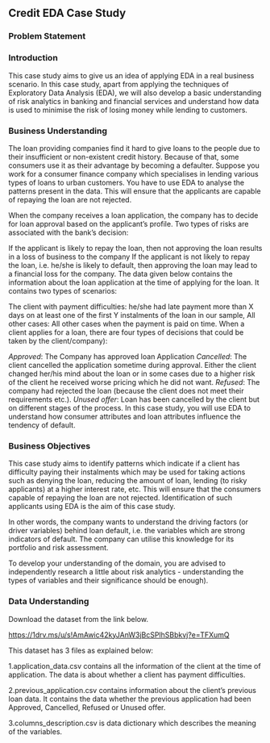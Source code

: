 ## Credit EDA Case Study
### Problem Statement
### Introduction
This case study aims to give us an idea of applying EDA in a real business scenario. In this case study, apart from applying the techniques of Exploratory Data Analysis (EDA), we will also develop a basic understanding of risk analytics in banking and financial services and understand how data is used to minimise the risk of losing money while lending to customers.

### Business Understanding
The loan providing companies find it hard to give loans to the people due to their insufficient or non-existent credit history. Because of that, some consumers use it as their advantage by becoming a defaulter. Suppose you work for a consumer finance company which specialises in lending various types of loans to urban customers. You have to use EDA to analyse the patterns present in the data. This will ensure that the applicants are capable of repaying the loan are not rejected.

When the company receives a loan application, the company has to decide for loan approval based on the applicant’s profile. Two types of risks are associated with the bank’s decision:

If the applicant is likely to repay the loan, then not approving the loan results in a loss of business to the company
If the applicant is not likely to repay the loan, i.e. he/she is likely to default, then approving the loan may lead to a financial loss for the company.
The data given below contains the information about the loan application at the time of applying for the loan. It contains two types of scenarios:

The client with payment difficulties: he/she had late payment more than X days on at least one of the first Y instalments of the loan in our sample,
All other cases: All other cases when the payment is paid on time.
When a client applies for a loan, there are four types of decisions that could be taken by the client/company):

*Approved*: The Company has approved loan Application
*Cancelled*: The client cancelled the application sometime during approval. Either the client changed her/his mind about the loan or in some cases due to a higher risk of the client he received worse pricing which he did not want.
*Refused*: The company had rejected the loan (because the client does not meet their requirements etc.).
*Unused offer*: Loan has been cancelled by the client but on different stages of the process.
In this case study, you will use EDA to understand how consumer attributes and loan attributes influence the tendency of default.

### Business Objectives
This case study aims to identify patterns which indicate if a client has difficulty paying their instalments which may be used for taking actions such as denying the loan, reducing the amount of loan, lending (to risky applicants) at a higher interest rate, etc. This will ensure that the consumers capable of repaying the loan are not rejected. Identification of such applicants using EDA is the aim of this case study.

In other words, the company wants to understand the driving factors (or driver variables) behind loan default, i.e. the variables which are strong indicators of default. The company can utilise this knowledge for its portfolio and risk assessment.

To develop your understanding of the domain, you are advised to independently research a little about risk analytics - understanding the types of variables and their significance should be enough).

### Data Understanding
Download the dataset from the link below.

https://1drv.ms/u/s!AmAwic42kyJAnW3jBcSPlhSBbkvj?e=TFXumQ

This dataset has 3 files as explained below:

1.application_data.csv contains all the information of the client at the time of application. The data is about whether a client has payment difficulties.

2.previous_application.csv contains information about the client’s previous loan data. It contains the data whether the previous application had been Approved, Cancelled, Refused or Unused offer.

3.columns_description.csv is data dictionary which describes the meaning of the variables.

